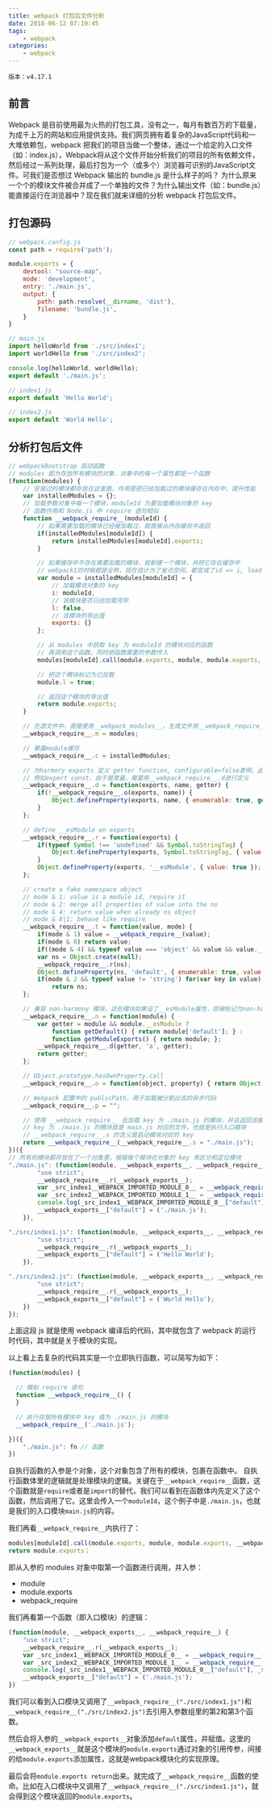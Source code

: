 ```yaml
---
title: webpack 打包后文件分析
date: 2018-06-12 07:19:45
tags:
    - webpack
categories:
    - webpack
---
```


`版本：v4.17.1`

## 前言

Webpack 是目前使用最为火热的打包工具，没有之一，每月有数百万的下载量，为成千上万的网站和应用提供支持。我们网页拥有着复杂的JavaScript代码和一大堆依赖包，webpack 把我们的项目当做一个整体，通过一个给定的入口文件（如：index.js），Webpack将从这个文件开始分析我们的项目的所有依赖文件，然后经过一系列处理，最后打包为一个（或多个）浏览器可识别的JavaScript文件。可我们是否想过 Webpack 输出的 bundle.js 是什么样子的吗？ 为什么原来一个个的模块文件被合并成了一个单独的文件？为什么输出文件（如：bundle.js）能直接运行在浏览器中？现在我们就来详细的分析 webpack 打包后文件。

## 打包源码

``` js
// webpack.config.js
const path = require('path');

module.exports = {
    devtool: "source-map",
    mode: 'development',
    entry: './main.js',
    output: {
        path: path.resolve(__dirname, 'dist'),
        filename: 'bundle.js',
    }
}

// main.js
import helloWorld from './src/index1';
import worldHello from './src/index2';

console.log(helloWorld, worldHello);
export default './main.js';

// index1.js
export default 'Hello World';

// index2.js
export default 'World Hello';
```

## 分析打包后文件

``` js
// webpackBootstrap 启动函数
// modules 即为存放所有模块的对象，对象中的每一个属性都是一个函数
(function(modules) {
    // 安装过的模块都存放在这里面，作用是把已经加载过的模块缓存在内存中，提升性能
    var installedModules = {};
    // 加载参数对象中每一个模块，moduleId 为要加载模块对象的 key
    // 函数作用和 Node.js 中 require 语句相似
    function __webpack_require__(moduleId) {
        // 如果需要加载的模块已经被加载过，就直接从内存缓存中返回
        if(installedModules[moduleId]) {
            return installedModules[moduleId].exports;
        }

        // 如果缓存中不存在需要加载的模块，就新建一个模块，并把它存在缓存中
        // webpack1的时候都是全称，现在估计为了省点空间，都变成了id => i, load => l
        var module = installedModules[moduleId] = {
            // 加载模块对象的 key
            i: moduleId,
            // 该模块是否已经加载完毕
            l: false,
            // 该模块的导出值
            exports: {}
        };

        // 从 modules 中获取 key 为 moduleId 的模块对应的函数
        // 再调用这个函数，同时把函数需要的参数传入
        modules[moduleId].call(module.exports, module, module.exports, __webpack_require__);

        // 把这个模块标记为已加载
        module.l = true;

        // 返回这个模块的导出值
        return module.exports;
    }

    // 在源文件中，直接使用__webpack_modules__，生成文件用__webpack_require__.m替换
    __webpack_require__.m = modules;

    // 暴露module缓存
    __webpack_require__.c = installedModules;

    // 为harmory exports 定义 getter function, configurable=false表明，此属性不能修改
    // 例如export const，由于是常量，需要用__webpack_require__.d进行定义
    __webpack_require__.d = function(exports, name, getter) {
        if(!__webpack_require__.o(exports, name)) {
            Object.defineProperty(exports, name, { enumerable: true, get: getter });
        }
    };

    // define __esModule on exports
    __webpack_require__.r = function(exports) {
        if(typeof Symbol !== 'undefined' && Symbol.toStringTag) {
            Object.defineProperty(exports, Symbol.toStringTag, { value: 'Module' });
        }
        Object.defineProperty(exports, '__esModule', { value: true });
    };

    // create a fake namespace object
    // mode & 1: value is a module id, require it
    // mode & 2: merge all properties of value into the ns
    // mode & 4: return value when already ns object
    // mode & 8|1: behave like require
    __webpack_require__.t = function(value, mode) {
        if(mode & 1) value = __webpack_require__(value);
        if(mode & 8) return value;
        if((mode & 4) && typeof value === 'object' && value && value.__esModule) return value;
        var ns = Object.create(null);
        __webpack_require__.r(ns);
        Object.defineProperty(ns, 'default', { enumerable: true, value: value });
        if(mode & 2 && typeof value != 'string') for(var key in value) __webpack_require__.d(ns, key, function(key) { return value[key]; }.bind(null, key));
            return ns;
    };

    // 兼容 non-harmony 模块，这些模块如果设了__esModule属性，则被标记为non-harmony
    __webpack_require__.n = function(module) {
        var getter = module && module.__esModule ?
            function getDefault() { return module['default']; } :
            function getModuleExports() { return module; };
        __webpack_require__.d(getter, 'a', getter);
        return getter;
    };

    // Object.prototype.hasOwnProperty.call
    __webpack_require__.o = function(object, property) { return Object.prototype.hasOwnProperty.call(object, property); };

    // Webpack 配置中的 publicPath，用于加载被分割出去的异步代码
    __webpack_require__.p = "";

    // 使用 __webpack_require__ 去加载 key 为 ./main.js 的模块，并且返回该模块导出的内容
    // key 为 ./main.js 的模块就是 main.js 对应的文件，也就是执行入口模块
    // __webpack_require__.s 的含义是启动模块对应的 key
    return __webpack_require__(__webpack_require__.s = "./main.js");
})({
// 所有的模块都存放在了一个对象里，根据每个模块在对象的 key 来区分和定位模块
"./main.js": (function(module, __webpack_exports__, __webpack_require__) {
        "use strict";
        __webpack_require__.r(__webpack_exports__);
        var _src_index1__WEBPACK_IMPORTED_MODULE_0__ = __webpack_require__("./src/index1.js");
        var _src_index2__WEBPACK_IMPORTED_MODULE_1__ = __webpack_require__("./src/index2.js");
        console.log(_src_index1__WEBPACK_IMPORTED_MODULE_0__["default"], _src_index2__WEBPACK_IMPORTED_MODULE_1__["default"]);
        __webpack_exports__["default"] = ('./main.js');
    }),

"./src/index1.js": (function(module, __webpack_exports__, __webpack_require__) {
        "use strict";
        __webpack_require__.r(__webpack_exports__);
        __webpack_exports__["default"] = ('Hello World');
    }),

"./src/index2.js": (function(module, __webpack_exports__, __webpack_require__) {
        "use strict";
        __webpack_require__.r(__webpack_exports__);
        __webpack_exports__["default"] = ('World Hello');
    })
});
```
上面这段 js 就是使用 webpack 编译后的代码，其中就包含了 webpack 的运行时代码，其中就是关于模块的实现。

以上看上去复杂的代码其实是一个立即执行函数，可以简写为如下：
``` js
(function(modules) {

  // 模拟 require 语句
  function __webpack_require__() {
  }

  // 执行存放所有模块中 key 值为 ./main.js 的模块
  __webpack_require__('./main.js');

})({
    "./main.js": fn // 函数
})
```

自执行函数的入参是个对象，这个对象包含了所有的模块，包裹在函数中。
自执行函数体里的逻辑就是处理模块的逻辑。关键在于`__webpack_require__`函数，这个函数就是`require`或者是`import`的替代，我们可以看到在函数体内先定义了这个函数，然后调用了它。这里会传入一个`moduleId`，这个例子中是`./main.js`，也就是我们的入口模块`main.js`的内容。

我们再看`__webpack_require__`内执行了：
``` js
modules[moduleId].call(module.exports, module, module.exports, __webpack_require__);
return module.exports；
```
即从入参的 modules 对象中取第一个函数进行调用，并入参：
* module
* module.exports
* webpack_require

我们再看第一个函数（即入口模块）的逻辑：

``` js
(function(module, __webpack_exports__, __webpack_require__) {
    "use strict";
    __webpack_require__.r(__webpack_exports__);
    var _src_index1__WEBPACK_IMPORTED_MODULE_0__ = __webpack_require__("./src/index1.js");
    var _src_index2__WEBPACK_IMPORTED_MODULE_1__ = __webpack_require__("./src/index2.js");
    console.log(_src_index1__WEBPACK_IMPORTED_MODULE_0__["default"], _src_index2__WEBPACK_IMPORTED_MODULE_1__["default"]);
    __webpack_exports__["default"] = ('./main.js');
})
```
我们可以看到入口模块又调用了`__webpack_require__("./src/index1.js")`和`__webpack_require__("./src/index2.js")`去引用入参数组里的第2和第3个函数。

然后会将入参的`__webpack_exports__`对象添加`default`属性，并赋值。这里的`__webpack_exports__`就是这个模块的`module.exports`通过对象的引用传参，间接的给`module.exports`添加属性，这就是webpack模块化的实现原理。

最后会将`module.exports return`出来。就完成了`__webpack_require__`函数的使命。比如在入口模块中又调用了`__webpack_require__("./src/index1.js")`，就会得到这个模块返回的`module.exports`。




